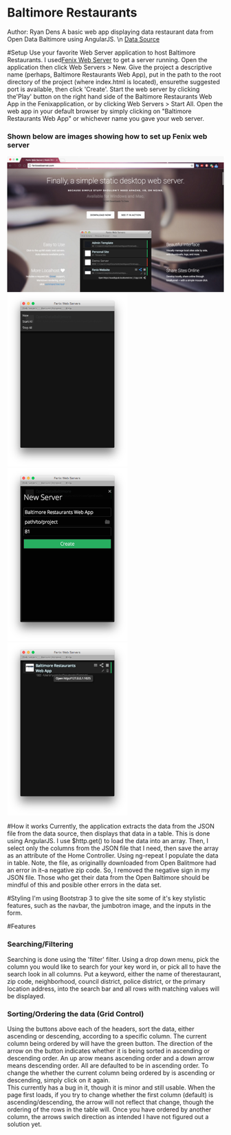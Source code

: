 # Baltimore Restaurants
Author: Ryan Dens
A basic web app displaying data restaurant data from Open Data Baltimore using AngularJS.
\n
[Data Source](https://data.baltimorecity.gov/Culture-Arts/Restaurants/k5ry-ef3g)

#Setup
Use your favorite Web Server application to host Baltimore Restaurants. I used[Fenix Web Server](http://www.fenixwebserver.com/) 
to get a server running. Open the application then click Web Servers > New. Give the project 
a descriptive name (perhaps, Baltimore Restaurants Web App), put in the path to the root directory 
of the project (where index.html is located), ensurethe suggested port is available, then click 
'Create'. Start the web server by clicking the'Play' button on the right hand side of the 
Baltimore Restaurants Web App in the Fenixapplication, or by clicking Web Servers > Start All. 
Open the web app in your default browser by simply clicking on "Baltimore Restaurants Web App" 
or whichever name you gave your web server.


<h3>Shown below are images showing how to set up Fenix web server</h3>
<img src="/Images/FenixStep1.png" width="700" />
<img src="/Images/FenixStep2.png" width="280" />
<img src="/Images/FenixStep3.png" width="280" />
<img src="/Images/FenixStep4.png" width="280" />

#How it works
Currently, the application extracts the data from the JSON file from the data source,
then displays that data in a table. This is done using AngularJS. I use $http.get()
to load the data into an array. Then, I select only the columns from the JSON file that
I need, then save the array as an attribute of the Home Controller. Using ng-repeat
I populate the data in table. Note, the file, as originallly downloaded from Open
Balitmore had an error in it–a negative zip code. So, I removed the negative sign in
my JSON file. Those who get their data from the Open Baltimore should be mindful of this
and posible other errors in the data set.

#Styling
I'm using Bootstrap 3 to give the site some of it's key stylistic features, such as the
navbar, the jumbotron image, and the inputs in the form.

#Features
<h3>Searching/Filtering</h3>
Searching is done using the 'filter' filter. Using a drop down menu, pick the column you would 
like to search for your key word in, or pick all to have the search look in all columns.
Put a keyword, either the name of therestaurant, zip code, neighborhood, council district, 
police district, or the primary location address, into the search bar and all rows with matching 
values will be displayed.
<br/>
<h3>Sorting/Ordering the data (Grid Control)</h3>
Using the buttons above each of the headers, sort the data, either ascending or descending,
according to a specific column. The current column being ordered by will have the green button.
The direction of the arrow on the button indicates whether it is being sorted in ascending or
descending order. An up arow means ascending order and a down arrow means descending order.
All are defaulted to be in ascending order. To change the whether the current column 
being ordered by is ascending or descending, simply click on it again.
<br/>
This currently has a bug in it, though it is minor and still usable. When the page first loads,
if you try to change whether the first column (default) is ascending/descending, the arrow will
not reflect that change, though the ordering of the rows in the table will. Once you have ordered 
by another column, the arrows swich direction as intended I have not figured out a solution yet.


